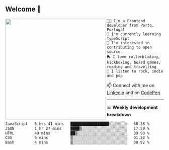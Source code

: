 ## Welcome 👋

<img align="left" src="https://github.com/saraiovieira/saraiovieira/assets/74243584/32f0e061-fcbb-45fe-8361-571943f17664" width="320"/>

```
👩‍💻 I'm a Frontend developer from Porto, Portugal
🌱 I'm currently learning TypeScript
🚩 I'm interested in contributing to open source
🛼 I love rollerblading, kickboxing, board games, reading and travelling
🎵 I listen to rock, indie and pop
```
📫 Connect with me on [Linkedin](https://www.linkedin.com/in/sara-vieira-frontend-developer/) and on [CodePen](https://codepen.io/saraiovieira)

-------

📊 **Weekly development breakdown**

<!--START_SECTION:waka-->

```txt
JavaScript   5 hrs 41 mins   █████████████████░░░░░░░░   68.38 %
JSON         1 hr 27 mins    ████▒░░░░░░░░░░░░░░░░░░░░   17.59 %
HTML         49 mins         ██▒░░░░░░░░░░░░░░░░░░░░░░   09.90 %
CSS          6 mins          ▒░░░░░░░░░░░░░░░░░░░░░░░░   01.22 %
Bash         4 mins          ▒░░░░░░░░░░░░░░░░░░░░░░░░   00.92 %
```

<!--END_SECTION:waka-->
